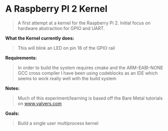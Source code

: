 # A Raspberry PI 2 Kernel

  >A first attempt at a kernel for the Raspberry Pi 2.
  Initial focus on hardware abstraction for GPIO and UART.

**What the Kernel currently does:**
  >This will blink an LED on pin 18 of the GPIO rail
  
**Requirements:**
  >In order to build the system requires cmake and the ARM-EABI-NONE GCC cross compiler
  I have been using codeblocks as an IDE which seems to work really well with the build system

**Notes:**
  >Much of this experiment/learning is based off the Bare Metal tutorials on www.valvers.com


**Goals:**
  >Build a single user multiprocess kernel
